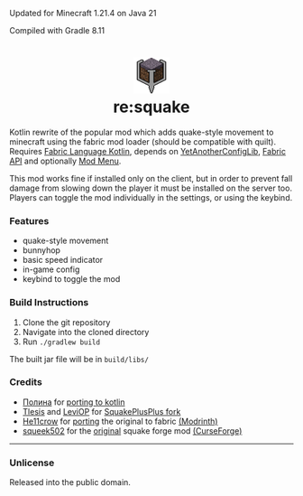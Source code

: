 Updated for Minecraft 1.21.4 on Java 21

Compiled with Gradle 8.11

<h1 align="center">
<img src="src/main/resources/assets/resquake/icon.png">
<br>re:squake
</h1>
 
Kotlin rewrite of the popular mod which adds quake-style movement to minecraft using the fabric mod loader (should be compatible with quilt). Requires [Fabric Language Kotlin](https://modrinth.com/mod/fabric-language-kotlin), depends on [YetAnotherConfigLib](https://modrinth.com/mod/yacl), [Fabric API](https://modrinth.com/mod/fabric-api) and optionally [Mod Menu](https://modrinth.com/mod/modmenu).

This mod works fine if installed only on the client, but in order to prevent fall damage from slowing down the player it must be installed on the server too. Players can toggle the mod individually in the settings, or using the keybind.

### Features
- quake-style movement
- bunnyhop
- basic speed indicator
- in-game config
- keybind to toggle the mod

### Build Instructions
1. Clone the git repository
2. Navigate into the cloned directory
3. Run `./gradlew build`

The built jar file will be in `build/libs/`

### Credits
- [Полина](https://github.com/polina4096) for [porting to kotlin](https://github.com/polina4096/resquake)
- [Tlesis](https://github.com/Tlesis) and [LeviOP](https://github.com/LeviOP) for [SquakePlusPlus fork](https://github.com/Tlesis/SquakePlusPlus)
- [He11crow](https://github.com/He11crow) for [porting](https://github.com/He11crow/SquakeFabric) the original to fabric [(Modrinth)](https://modrinth.com/mod/squakefabric)
- [squeek502](https://github.com/squeek502) for the [original](https://github.com/squeek502/Squake) squake forge mod [(CurseForge)](https://www.curseforge.com/minecraft/mc-mods/squake)

---

### Unlicense
Released into the public domain.
